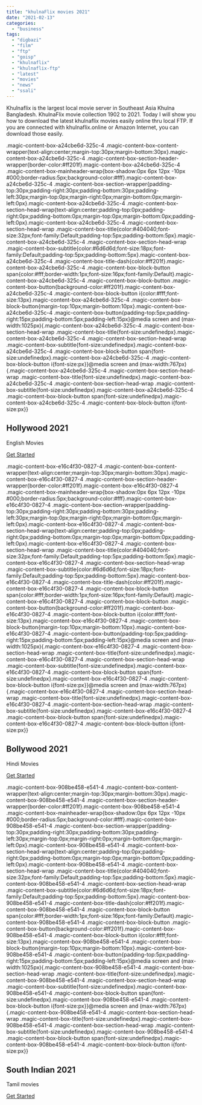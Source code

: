 ```yaml
---
title: "khulnaFlix movies 2021"
date: "2021-02-13"
categories: 
  - "business"
tags: 
  - "digbazi"
  - "film"
  - "ftp"
  - "goisp"
  - "khulnaflix"
  - "khulnaflix-ftp"
  - "latest"
  - "movies"
  - "news"
  - "ssali"
---
```


Khulnaflix is the largest local movie server in Southeast Asia Khulna Bangladesh. KhulnaFlix movie collection 1902 to 2021. Today I will show you how to download the latest khulnaflix movies easily online thru local FTP. If you are connected with khulnaflix.online or Amazon Internet, you can download those easily.

.magic-content-box-a24cbe6d-325c-4 .magic-content-box-content-wrapper{text-align:center;margin-top:30px;margin-bottom:30px}.magic-content-box-a24cbe6d-325c-4 .magic-content-box-section-header-wrapper{border-color:#ff201f}.magic-content-box-a24cbe6d-325c-4 .magic-content-box-mainheader-wrap{box-shadow:0px 6px 12px -10px #000;border-radius:5px;background-color:#fff}.magic-content-box-a24cbe6d-325c-4 .magic-content-box-section-wrapper{padding-top:30px;padding-right:30px;padding-bottom:30px;padding-left:30px;margin-top:0px;margin-right:0px;margin-bottom:0px;margin-left:0px}.magic-content-box-a24cbe6d-325c-4 .magic-content-box-section-head-wrap{text-align:center;padding-top:0px;padding-right:0px;padding-bottom:0px;margin-top:0px;margin-bottom:0px;padding-left:0px}.magic-content-box-a24cbe6d-325c-4 .magic-content-box-section-head-wrap .magic-content-box-title{color:#404040;font-size:32px;font-family:Default;padding-top:5px;padding-bottom:5px}.magic-content-box-a24cbe6d-325c-4 .magic-content-box-section-head-wrap .magic-content-box-subtitle{color:#6d6d6d;font-size:18px;font-family:Default;padding-top:5px;padding-bottom:5px}.magic-content-box-a24cbe6d-325c-4 .magic-content-box-title-dash{color:#ff201f}.magic-content-box-a24cbe6d-325c-4 .magic-content-box-block-button span{color:#fff;border-width:1px;font-size:16px;font-family:Default}.magic-content-box-a24cbe6d-325c-4 .magic-content-box-block-button .magic-content-box-button{background-color:#ff201f}.magic-content-box-a24cbe6d-325c-4 .magic-content-box-block-button i{color:#fff;font-size:13px}.magic-content-box-a24cbe6d-325c-4 .magic-content-box-block-button{margin-top:10px;margin-bottom:10px}.magic-content-box-a24cbe6d-325c-4 .magic-content-box-button{padding-top:5px;padding-right:15px;padding-bottom:5px;padding-left:15px}@media screen and (max-width:1025px){.magic-content-box-a24cbe6d-325c-4 .magic-content-box-section-head-wrap .magic-content-box-title{font-size:undefinedpx}.magic-content-box-a24cbe6d-325c-4 .magic-content-box-section-head-wrap .magic-content-box-subtitle{font-size:undefinedpx}.magic-content-box-a24cbe6d-325c-4 .magic-content-box-block-button span{font-size:undefinedpx}.magic-content-box-a24cbe6d-325c-4 .magic-content-box-block-button i{font-size:px}}@media screen and (max-width:767px){.magic-content-box-a24cbe6d-325c-4 .magic-content-box-section-head-wrap .magic-content-box-title{font-size:undefinedpx}.magic-content-box-a24cbe6d-325c-4 .magic-content-box-section-head-wrap .magic-content-box-subtitle{font-size:undefinedpx}.magic-content-box-a24cbe6d-325c-4 .magic-content-box-block-button span{font-size:undefinedpx}.magic-content-box-a24cbe6d-325c-4 .magic-content-box-block-button i{font-size:px}}

## Hollywood 2021

English Movies

[Get Started](http://khulnaflix.online/)

.magic-content-box-e16c4f30-0827-4 .magic-content-box-content-wrapper{text-align:center;margin-top:30px;margin-bottom:30px}.magic-content-box-e16c4f30-0827-4 .magic-content-box-section-header-wrapper{border-color:#ff201f}.magic-content-box-e16c4f30-0827-4 .magic-content-box-mainheader-wrap{box-shadow:0px 6px 12px -10px #000;border-radius:5px;background-color:#fff}.magic-content-box-e16c4f30-0827-4 .magic-content-box-section-wrapper{padding-top:30px;padding-right:30px;padding-bottom:30px;padding-left:30px;margin-top:0px;margin-right:0px;margin-bottom:0px;margin-left:0px}.magic-content-box-e16c4f30-0827-4 .magic-content-box-section-head-wrap{text-align:center;padding-top:0px;padding-right:0px;padding-bottom:0px;margin-top:0px;margin-bottom:0px;padding-left:0px}.magic-content-box-e16c4f30-0827-4 .magic-content-box-section-head-wrap .magic-content-box-title{color:#404040;font-size:32px;font-family:Default;padding-top:5px;padding-bottom:5px}.magic-content-box-e16c4f30-0827-4 .magic-content-box-section-head-wrap .magic-content-box-subtitle{color:#6d6d6d;font-size:18px;font-family:Default;padding-top:5px;padding-bottom:5px}.magic-content-box-e16c4f30-0827-4 .magic-content-box-title-dash{color:#ff201f}.magic-content-box-e16c4f30-0827-4 .magic-content-box-block-button span{color:#fff;border-width:1px;font-size:16px;font-family:Default}.magic-content-box-e16c4f30-0827-4 .magic-content-box-block-button .magic-content-box-button{background-color:#ff201f}.magic-content-box-e16c4f30-0827-4 .magic-content-box-block-button i{color:#fff;font-size:13px}.magic-content-box-e16c4f30-0827-4 .magic-content-box-block-button{margin-top:10px;margin-bottom:10px}.magic-content-box-e16c4f30-0827-4 .magic-content-box-button{padding-top:5px;padding-right:15px;padding-bottom:5px;padding-left:15px}@media screen and (max-width:1025px){.magic-content-box-e16c4f30-0827-4 .magic-content-box-section-head-wrap .magic-content-box-title{font-size:undefinedpx}.magic-content-box-e16c4f30-0827-4 .magic-content-box-section-head-wrap .magic-content-box-subtitle{font-size:undefinedpx}.magic-content-box-e16c4f30-0827-4 .magic-content-box-block-button span{font-size:undefinedpx}.magic-content-box-e16c4f30-0827-4 .magic-content-box-block-button i{font-size:px}}@media screen and (max-width:767px){.magic-content-box-e16c4f30-0827-4 .magic-content-box-section-head-wrap .magic-content-box-title{font-size:undefinedpx}.magic-content-box-e16c4f30-0827-4 .magic-content-box-section-head-wrap .magic-content-box-subtitle{font-size:undefinedpx}.magic-content-box-e16c4f30-0827-4 .magic-content-box-block-button span{font-size:undefinedpx}.magic-content-box-e16c4f30-0827-4 .magic-content-box-block-button i{font-size:px}}

## Bollywood 2021

Hindi Movies

[Get Started](http://khulnaflix.online)

.magic-content-box-908be458-e541-4 .magic-content-box-content-wrapper{text-align:center;margin-top:30px;margin-bottom:30px}.magic-content-box-908be458-e541-4 .magic-content-box-section-header-wrapper{border-color:#ff201f}.magic-content-box-908be458-e541-4 .magic-content-box-mainheader-wrap{box-shadow:0px 6px 12px -10px #000;border-radius:5px;background-color:#fff}.magic-content-box-908be458-e541-4 .magic-content-box-section-wrapper{padding-top:30px;padding-right:30px;padding-bottom:30px;padding-left:30px;margin-top:0px;margin-right:0px;margin-bottom:0px;margin-left:0px}.magic-content-box-908be458-e541-4 .magic-content-box-section-head-wrap{text-align:center;padding-top:0px;padding-right:0px;padding-bottom:0px;margin-top:0px;margin-bottom:0px;padding-left:0px}.magic-content-box-908be458-e541-4 .magic-content-box-section-head-wrap .magic-content-box-title{color:#404040;font-size:32px;font-family:Default;padding-top:5px;padding-bottom:5px}.magic-content-box-908be458-e541-4 .magic-content-box-section-head-wrap .magic-content-box-subtitle{color:#6d6d6d;font-size:18px;font-family:Default;padding-top:5px;padding-bottom:5px}.magic-content-box-908be458-e541-4 .magic-content-box-title-dash{color:#ff201f}.magic-content-box-908be458-e541-4 .magic-content-box-block-button span{color:#fff;border-width:1px;font-size:16px;font-family:Default}.magic-content-box-908be458-e541-4 .magic-content-box-block-button .magic-content-box-button{background-color:#ff201f}.magic-content-box-908be458-e541-4 .magic-content-box-block-button i{color:#fff;font-size:13px}.magic-content-box-908be458-e541-4 .magic-content-box-block-button{margin-top:10px;margin-bottom:10px}.magic-content-box-908be458-e541-4 .magic-content-box-button{padding-top:5px;padding-right:15px;padding-bottom:5px;padding-left:15px}@media screen and (max-width:1025px){.magic-content-box-908be458-e541-4 .magic-content-box-section-head-wrap .magic-content-box-title{font-size:undefinedpx}.magic-content-box-908be458-e541-4 .magic-content-box-section-head-wrap .magic-content-box-subtitle{font-size:undefinedpx}.magic-content-box-908be458-e541-4 .magic-content-box-block-button span{font-size:undefinedpx}.magic-content-box-908be458-e541-4 .magic-content-box-block-button i{font-size:px}}@media screen and (max-width:767px){.magic-content-box-908be458-e541-4 .magic-content-box-section-head-wrap .magic-content-box-title{font-size:undefinedpx}.magic-content-box-908be458-e541-4 .magic-content-box-section-head-wrap .magic-content-box-subtitle{font-size:undefinedpx}.magic-content-box-908be458-e541-4 .magic-content-box-block-button span{font-size:undefinedpx}.magic-content-box-908be458-e541-4 .magic-content-box-block-button i{font-size:px}}

## South Indian 2021

Tamil movies

[Get Started](http://khulnaflix.online)
